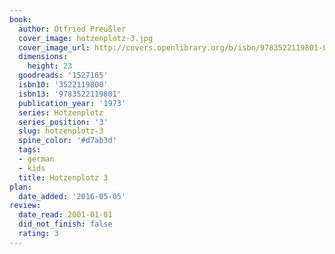 ```yaml
---
book:
  author: Otfried Preußler
  cover_image: hotzenplotz-3.jpg
  cover_image_url: http://covers.openlibrary.org/b/isbn/9783522119801-L.jpg
  dimensions:
    height: 23
  goodreads: '1527165'
  isbn10: '3522119800'
  isbn13: '9783522119801'
  publication_year: '1973'
  series: Hotzenplotz
  series_position: '3'
  slug: hotzenplotz-3
  spine_color: '#d7ab3d'
  tags:
  - german
  - kids
  title: Hotzenplotz 3
plan:
  date_added: '2016-05-05'
review:
  date_read: 2001-01-01
  did_not_finish: false
  rating: 3
---
```

